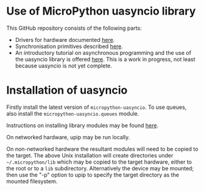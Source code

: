 # Use of MicroPython uasyncio library

This GitHub repository consists of the following parts:
 * Drivers for hardware documented [here](./DRIVERS.md).
 * Synchronisation primitives described [here](./PRIMITIVES.md).
 * An introductory tutorial on asynchronous programming and the use of the
 uasyncio library is offered [here](./TUTORIAL.md). This is a work in progress,
 not least because uasyncio is not yet complete.

# Installation of uasyncio

Firstly install the latest version of ``micropython-uasyncio``. To use queues, also
install the ``micropython-uasyncio.queues`` module.

Instructions on installing library modules may be found [here](https://github.com/micropython/micropython-lib).

On networked hardware, upip may be run locally.

On non-networked hardware the resultant modules will need to be copied to the
target. The above Unix installation will create directories under
``~/.micropython/lib`` which may be copied to the target hardware, either to
the root or to a ``lib`` subdirectory. Alternatively the device may be mounted;
then use the "-p" option to upip to specify the target directory as the mounted
filesystem.

